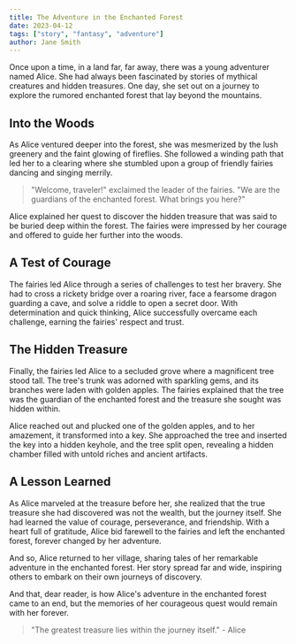 ```yaml
---
title: The Adventure in the Enchanted Forest
date: 2023-04-12
tags: ["story", "fantasy", "adventure"]
author: Jane Smith
---
```


Once upon a time, in a land far, far away, there was a young adventurer named Alice. She had always been fascinated by stories of mythical creatures and hidden treasures. One day, she set out on a journey to explore the rumored enchanted forest that lay beyond the mountains.

## Into the Woods

As Alice ventured deeper into the forest, she was mesmerized by the lush greenery and the faint glowing of fireflies. She followed a winding path that led her to a clearing where she stumbled upon a group of friendly fairies dancing and singing merrily.

> "Welcome, traveler!" exclaimed the leader of the fairies. "We are the guardians of the enchanted forest. What brings you here?"

Alice explained her quest to discover the hidden treasure that was said to be buried deep within the forest. The fairies were impressed by her courage and offered to guide her further into the woods.

## A Test of Courage

The fairies led Alice through a series of challenges to test her bravery. She had to cross a rickety bridge over a roaring river, face a fearsome dragon guarding a cave, and solve a riddle to open a secret door. With determination and quick thinking, Alice successfully overcame each challenge, earning the fairies' respect and trust.

## The Hidden Treasure

Finally, the fairies led Alice to a secluded grove where a magnificent tree stood tall. The tree's trunk was adorned with sparkling gems, and its branches were laden with golden apples. The fairies explained that the tree was the guardian of the enchanted forest and the treasure she sought was hidden within.

Alice reached out and plucked one of the golden apples, and to her amazement, it transformed into a key. She approached the tree and inserted the key into a hidden keyhole, and the tree split open, revealing a hidden chamber filled with untold riches and ancient artifacts.

## A Lesson Learned

As Alice marveled at the treasure before her, she realized that the true treasure she had discovered was not the wealth, but the journey itself. She had learned the value of courage, perseverance, and friendship. With a heart full of gratitude, Alice bid farewell to the fairies and left the enchanted forest, forever changed by her adventure.

And so, Alice returned to her village, sharing tales of her remarkable adventure in the enchanted forest. Her story spread far and wide, inspiring others to embark on their own journeys of discovery.

And that, dear reader, is how Alice's adventure in the enchanted forest came to an end, but the memories of her courageous quest would remain with her forever.

> "The greatest treasure lies within the journey itself." - Alice
